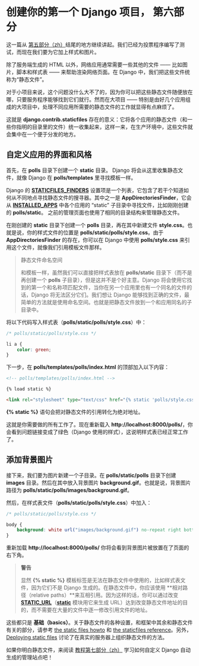 # 创建你的第一个 Django 项目， 第六部分

这一篇从 [第五部分（zh）](part5.md)结尾的地方继续讲起。我们已经为投票程序编写了测试，而现在我们要为它加上样式和图片。

除了服务端生成的 HTML 以外，网络应用通常需要一些其他的文件 —— 比如图片，脚本和样式表 —— 来帮助渲染网络页面。在 Django 中，我们把这些文件统称为“静态文件”。

对于小项目来说，这个问题没什么大不了的，因为你可以把这些静态文件随便放在哪，只要服务程序能够找到它们就行。然而在大项目 —— 特别是由好几个应用组成的大项目中，处理不同应用所需要的静态文件的工作就显得有点麻烦了。

这就是 **django.contrib.staticfiles** 存在的意义：它将各个应用的静态文件（和一些你指明的目录里的文件）统一收集起来，这样一来，在生产环境中，这些文件就会集中在一个便于分发的地方。

## 自定义应用的界面和风格

首先，在 **polls** 目录下创建一个 **static** 目录。 Django 将会从这里收集静态文件，就像 Django 在 **polls/templates** 里寻找模板一样。

Django 的 [**STATICFILES_FINDERS**][STATICFILES_FINDERS] 设置项是一个列表，它包含了若干个知道如何从不同地点寻找静态文件的搜寻器。其中之一是 **AppDirectoriesFinder**，它会从 [**INSTALLED_APPS**][INSTALLED_APPS] 中各个应用的 “static” 子目录中寻找文件，比如刚刚创建的 **polls/static**。 之前的管理页面也使用了相同的目录结构来管理静态文件。

在刚创建的 **static** 目录下创建一个 **polls** 目录，再在其中新建文件 **style.css**。也就是说，你的样式文件的位置是 **polls/static/polls/style.css**。由于 **AppDirectoriesFinder** 的存在，你可以在 Django 中使用 **polls/style.css** 来引用这个文件，就像我们引用模板文件那样。

> 静态文件命名空间
>
> 和模板一样，虽然我们可以直接把样式表放在 **polls/static** 目录下（而不是再创建一个 **polls** 子目录），但是这并不是个好主意。Django 将会使用它找到的第一个和名称项匹配文件，当你在另一个应用里也有一个同名的文件的话，Django 将无法区分它们。我们想让 Django 能够找到正确的文件，最简单的方法就是使用命名空间。也就是把静态文件放到一个和应用同名的子目录中。

将以下代码写入样式表（**polls/static/polls/style.css**）中：

```css
/* polls/static/polls/style.css */

li a {
    color: green;
}
```

下一步，在 **polls/templates/polls/index.html** 的顶部加入以下内容：

```html
<!-- polls/templates/polls/index.html -->

{% load static %}

<link rel="stylesheet" type="text/css" href="{% static 'polls/style.css' %}" />
```

**{% static %}** 语句会把对静态文件的引用转化为绝对地址。

这就是你需要做的所有工作了。现在重新载入 **http://localhost:8000/polls/**，你会看到问题链接变成了绿色（Django 使用的样式），这说明样式表已经正常工作了。

## 添加背景图片

接下来，我们要为图片新建一个子目录。在 **polls/static/polls** 目录下创建 **images** 目录。然后在其中放入背景图片 **background.gif**。也就是说，背景图片路径为 **polls/static/polls/images/background.gif**。

然后，在样式表文件（**polls/static/polls/style.css**）中加入：

```css
/* polls/static/polls/style.css */

body {
    background: white url("images/background.gif") no-repeat right bottom;
}
```

重新加载 **http://localhost:8000/polls/** 你将会看到背景图片被放置在了页面的右下角。

> **警告**
>
> 显然 **{% static %}** 模板标签是无法在静态文件中使用的，比如样式表文件，因为它们不是 Django 生成的。在静态文件中，你应该使用 **相对路径（relative paths）**来互相引用。因为这样的话，你可以通过改变 [**STATIC_URL**][STATIC_URL]（[**static**][static] 模块用它来生成 URL）达到改变静态文件地址的目的，而不需要在大量的文件中逐一修改引用文件的地址。

这些都只是 **基础（basics）**。关于静态文件的各种设置，和框架中其余和静态文件有关的部分，请参考 [the static files howto][static-files] 和 [the staticfiles reference][staticfiles]。另外，[Deploying static files][deployment] 讨论了在真实的服务器上组织静态文件的方法。

如果你明白静态文件，来阅读 [教程第七部分（zh）](part7.md) 学习如何自定义 Django 自动生成的管理站点吧！


[STATICFILES_FINDERS]: https://docs.djangoproject.com/en/1.11/ref/settings/#std:setting-STATICFILES_FINDERS
[INSTALLED_APPS]: https://docs.djangoproject.com/en/1.11/ref/settings/#std:setting-INSTALLED_APPS
[static]: https://docs.djangoproject.com/en/1.11/ref/templates/builtins/#std:templatetag-static
[STATIC_URL]: https://docs.djangoproject.com/en/1.11/ref/settings/#std:setting-STATIC_URL
[static-files]: https://docs.djangoproject.com/en/1.11/howto/static-files/
[staticfiles]: https://docs.djangoproject.com/en/1.11/ref/contrib/staticfiles/
[deployment]: https://docs.djangoproject.com/en/1.11/howto/static-files/deployment/
